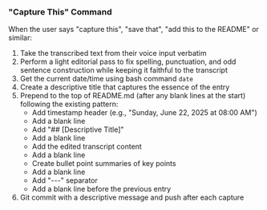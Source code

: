 ### "Capture This" Command
When the user says "capture this", "save that", "add this to the README" or similar:
1. Take the transcribed text from their voice input verbatim
2. Perform a light editorial pass to fix spelling, punctuation, and odd sentence construction while keeping it faithful to the transcript
3. Get the current date/time using bash command `date`
4. Create a descriptive title that captures the essence of the entry
5. Prepend to the top of README.md (after any blank lines at the start) following the existing pattern:
   - Add timestamp header (e.g., "Sunday, June 22, 2025 at 08:00 AM")
   - Add a blank line
   - Add "## [Descriptive Title]"
   - Add a blank line
   - Add the edited transcript content
   - Add a blank line
   - Create bullet point summaries of key points
   - Add a blank line
   - Add "---" separator
   - Add a blank line before the previous entry
6. Git commit with a descriptive message and push after each capture
